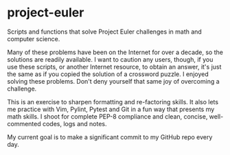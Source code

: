 # project-euler
Scripts and functions that solve Project Euler challenges in math and computer science.

Many of these problems have been on the Internet for over a decade, so the solutions are readily available. I want to caution any users, though, if you use these scripts, or another Internet resource, to obtain an answer, it's just the same as if you copied the solution of a crossword puzzle. I enjoyed solving these problems. Don't deny yourself that same joy of overcoming a challenge.

This is an exercise to sharpen formatting and re-factoring skills. It also lets me practice with Vim, Pylint, Pytest and Git in a fun way that presents my math skills. I shoot for complete PEP-8 compliance and clean, concise, well-commented codes, logs and notes.

My current goal is to make a significant commit to my GitHub repo every day.

